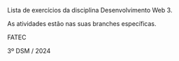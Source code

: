 Lista de exercícios da disciplina Desenvolvimento Web 3.

As atividades estão nas suas branches específicas.

FATEC

3º DSM / 2024
